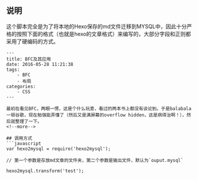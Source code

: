## 说明
这个脚本完全是为了将本地的Hexo保存的md文件迁移到MYSQL中，因此十分严格的按照下面的格式（也就是hexo的文章格式）来编写的，大部分字段和正则都采用了硬编码的方式。
```
---
title: BFC及其应用
date: 2016-05-28 11:21:38
tags:
	- BFC
	- 布局
categories:
	- CSS
---

最初在看见BFC，两眼一愣，这是个什么玩意，看过的两本书上都没有谈论到。于是balabala一顿谷歌，现在勉强能弄懂了（然后又是满屏幕的overflow hidden，这是病得治啊！），然后就整理了一下。
<!--more-->

## 调用方式
```javascript
var hexo2mysql = require('hexo2mysql');

// 第一个参数是存放md文章的文件夹，第二个参数是输出文件，默认为`ouput.mysql`

hexo2mysql.transform('test');
```